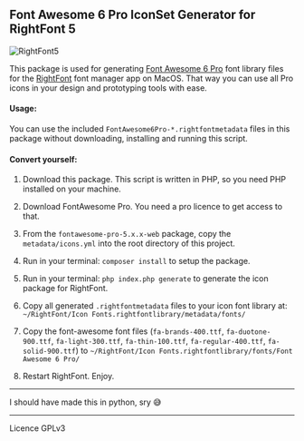 ## Font Awesome 6 Pro IconSet Generator for RightFont 5

![RightFont5](https://ikkez.de/linked/fontawesome-gen.png)


This package is used for generating [Font Awesome 6 Pro](https://github.com/FortAwesome/Font-Awesome-Pro) font library files for the [RightFont](https://rightfontapp.com/) font manager app on MacOS.
That way you can use all Pro icons in your design and prototyping tools with ease.

#### Usage:

You can use the included `FontAwesome6Pro-*.rightfontmetadata` files in this package without downloading, installing and running this script.

#### Convert yourself:

1.  Download this package. This script is written in PHP, so you need PHP installed on your machine.

2.  Download FontAwesome Pro. You need a pro licence to get access to that.

3.  From the  `fontawesome-pro-5.x.x-web` package, copy the `metadata/icons.yml` into the root directory of this project.

4.  Run in your terminal: `composer install` to setup the package.

5.  Run in your terminal: `php index.php generate` to generate the icon package for RightFont.

6.  Copy all generated `.rightfontmetadata` files to your icon font library at: `~/RightFont/Icon Fonts.rightfontlibrary/metadata/fonts/`

7.  Copy the font-awesome font files (`fa-brands-400.ttf`, `fa-duotone-900.ttf`, `fa-light-300.ttf`, `fa-thin-100.ttf`, `fa-regular-400.ttf`, `fa-solid-900.ttf`) to `~/RightFont/Icon Fonts.rightfontlibrary/fonts/Font Awesome 6 Pro/`

8.  Restart RightFont. Enjoy.

---

I should have made this in python, sry 😅

---

Licence GPLv3
